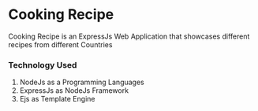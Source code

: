 # Cooking Recipe

Cooking Recipe is an ExpressJs Web Application that showcases different recipes from different Countries

### Technology Used

1. NodeJs as a Programming Languages
2. ExpressJs as NodeJs Framework
3. Ejs as Template Engine


